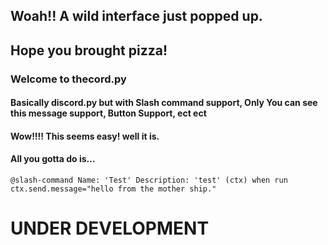 ## Woah!! A wild interface just popped up.
## Hope you brought pizza!
### Welcome to thecord.py
#### Basically discord.py but with Slash command support, Only You can see this message support, Button Support, ect ect
#### Wow!!!! This seems easy! well it is.
#### All you gotta do is...
`@slash-command Name: 'Test' Description: 'test' (ctx) when run ctx.send.message="hello from the mother ship."`
# UNDER DEVELOPMENT
